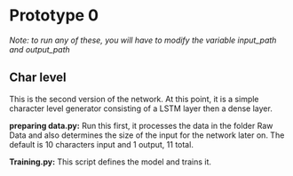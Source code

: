 # Prototype 0
*Note: to run any of these, you will have to modify the variable input_path and output_path* 
## Char level
This is the second version of the network. At this point, it is a simple character level generator consisting of a LSTM layer then a dense layer. 

**preparing data.py:** Run this first, it processes the data in the folder Raw Data and also determines the size of the input for the network later on. The default is 10 characters input and 1 output, 11 total.

**Training.py:** This script defines the model and trains it.
